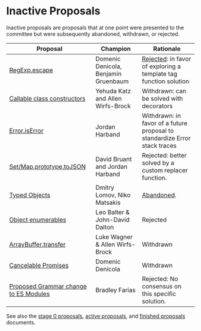 # Inactive Proposals

Inactive proposals are proposals that at one point were presented to the committee but were subsequently abandoned, withdrawn, or rejected.

| Proposal | Champion | Rationale |
|----------|----------|-----------|
| [RegExp.escape](https://github.com/benjamingr/RegExp.escape) | Domenic Denicola, Benjamin Gruenbaum | [Rejected](https://github.com/rwaldron/tc39-notes/blob/924122cdc03e9ee2afbe8014193f845bddc6da2d/es7/2015-07/july-28.md#62-regexpescape): in favor of exploring a template tag function solution
| [Callable class constructors](https://github.com/tc39/ecma262/blob/master/workingdocs/callconstructor.md) | Yehuda Katz and Allen Wirfs-Brock | Withdrawn: can be solved with decorators |
| [Error.isError](https://github.com/ljharb/proposal-is-error) | Jordan Harband | Withdrawn: in favor of a future proposal to standardize Error stack traces |
| [Set/Map.prototype.toJSON](https://github.com/DavidBruant/Map-Set.prototype.toJSON) | David Bruant and Jordan Harband | Rejected: better solved by a custom replacer function. |
| [Typed Objects](https://github.com/dslomov/typed-objects-es7) | Dmitry Lomov, Niko Matsakis | [Abandoned](https://github.com/tc39/ecma262/commit/02455e5e2964f62b13818c6fd23289381ecafdf8). |
| [Object enumerables](https://github.com/leobalter/object-enumerables) | Leo Balter & John-David Dalton | Rejected |
| [ArrayBuffer.transfer](https://gist.github.com/lukewagner/2735af7eea411e18cf20) | Luke Wagner & Allen Wirfs-Brock | Withdrawn |
| [Cancelable Promises](https://github.com/tc39/proposal-cancelable-promises)                               | Domenic Denicola                   | Withdrawn |
| [Proposed Grammar change to ES Modules](https://github.com/bmeck/UnambiguousJavaScriptGrammar) | Bradley Farias | Rejected: No consensus on this specific solution.


See also the [stage 0 proposals](stage-0-proposals.md), [active proposals](README.md), and [finished proposals](finished-proposals.md) documents.
